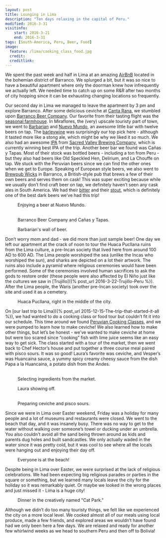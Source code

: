 ```yaml
---
layout: post
title: Lounging in Lima
description: "Ten days relaxing in the capital of Peru."
modified: 2016-3-31
visitinfo:
    start: 2016-3-21
    end: 2016-3-31
tags: [South-America, Peru, Beer, Food]
image:
  feature: /lima/cooking_class_food.jpg
  credit: 
  creditlink: 
---
```


We spent the past week and half in Lima at an amazing [AirBnB](https://www.airbnb.com/rooms/2241211) located in the bohemian district of Barranco. We splurged a bit, but it was so nice to have a beautiful apartment where only the doorman knew how infrequently we actually left. We needed time to catch up on some R&R after two months of city hopping since it can be exhausting changing locations so frequently.
    
Our second day in Lima we managed to leave the apartment by 3 pm and explore Barranco. After some delicious ceviche at [Canta Rana](https://www.facebook.com/Canta-Rana-224006512068/), we stumbled upon [Barranco Beer Company](https://www.facebook.com/BarrancoBeerCompany/). Our favorite from their tasting flight was the [seasonal farmhouse](https://untappd.com/user/veswill3/checkin/291180920). In Miraflores, the (very) upscale touristy part of town, we went to [Barbarian](http://www.barbarian.pe/) and [Nuevo Mundo](http://www.nuevomundocerveceria.com/), an awesome little bar with twelve beers on tap. The [barleywine](https://untappd.com/user/veswill3/checkin/291471365) was surprisingly our top pick here - although it tasted more like a stong ale, which might be why we liked it so much. We also had an awesome [IPA](https://untappd.com/user/veswill3/checkin/291455163) from [Sacred Valley Brewing Company](http://www.sacredvalleybrewingcompany.com/), which is currently winning best IPA of the trip. Another beer bar we found was Cañas y Tapas. Most of their stock was bottled beers - including a ton from Peru - but they also had beers like Old Speckled Hen, Delirium, and La Chouffe on tap. We stuck with the Peruvian beers since we can find the other ones when we get to Europe. Speaking of European style beers, we also went to [Brewpub Wicks](http://www.brewpubwicks.com/?lang=en) in Barranco, a British-style pub that brews a few of their own beers and serves them on cask! This was super exciting because while we usually don’t find craft beer on tap, we definitely haven’t seen any cask ales in South America. We had their [bitter](https://untappd.com/user/veswill3/checkin/293877981) and their [stout](https://untappd.com/user/veswill3/checkin/293920196), which is definitely one of the best dark beers we’ve had this trip!
<figure>
    <a href="/images/lima/nuevo_mundo.jpg"><img src="/images/lima/nuevo_mundo.jpg" alt=""></a>
    <figcaption>Enjoying a beer at Nuevo Mundo.</figcaption>
</figure>
<figure class="half">
    <a href="/images/lima/bbc.jpg"><img src="/images/lima/bbc.jpg" alt=""></a>
    <a href="/images/lima/canas_y_tapas.jpg"><img src="/images/lima/canas_y_tapas.jpg" alt=""></a>
    <figcaption>Barranco Beer Company and Cañas y Tapas.</figcaption>
</figure>
<figure>
    <a href="/images/lima/barbarian.jpg"><img src="/images/lima/barbarian.jpg" alt=""></a>
    <figcaption>Barbarian's wall of beer.</figcaption>
</figure>

Don’t worry mom and dad - we did more than just sample beer! One day we left our apartment at the crack of noon to tour the Huaca Pucllana ruins from the Lima culture, a pre-Incan society that lived here from around 100 AD to 600 AD. The Lima people worshiped the sea (unlike the Incas who worshiped the sun), and sharks are depicted on a lot their artwork. The ruins also include a pyramid where religious ceremonies would have been performed. Some of the ceremonies involved human sacrifices to ask the gods to restore order (these people were also affected by El Niño just like the cultures we saw in [Trujillo]({% post_url 2016-3-22-Trujillo-Peru %}). After the Lima people, the Waris (another pre-Incan society) took over the site and used it as a cemetery.
<figure>
    <a href="/images/lima/huaca_pucllana.jpg"><img src="/images/lima/huaca_pucllana.jpg" alt=""></a>
    <figcaption>Huaca Pucllana, right in the middle of the city.</figcaption>
</figure>

On [our last trip to Lima]({% post_url 2015-12-15-The-trip-that-started-it-all %}), we had wanted to do a cooking class or food tour but couldn’t fit it into our schedule. This time around we found [Peruvian Cooking Classes](http://peruviancookingclasses.com/), and we were pumped to learn how to make ceviche! We also learned how to make other things, but let’s be honest - we’ve wanted to make ceviche at home but were too scared since “cooking” fish with lime juice seems like an easy way to get sick. The class started with a tour of the market, then we went back to Chef Hector’s house and put together a three course meal paired with pisco sours. It was so good! Laura’s favorite was ceviche, and Vesper’s was Huancai­na sauce, a yummy spicy creamy cheesy sauce from the dish Papa a la Huancaina, a potato dish from the Andes.
<figure class="half">
    <a href="/images/lima/fish.jpg"><img src="/images/lima/fish.jpg" alt=""></a>
    <a href="/images/lima/tamales.jpg"><img src="/images/lima/tamales.jpg" alt=""></a>
    <figcaption>Selecting ingredients from the market.</figcaption>
</figure>
<figure>
    <a href="/images/lima/laura_with_food.jpg"><img src="/images/lima/laura_with_food.jpg" alt=""></a>
    <figcaption>Laura showing off.</figcaption>
</figure>
<figure class="half">
    <a href="/images/lima/making_ceviche.jpg"><img src="/images/lima/making_ceviche.jpg" alt=""></a>
    <a href="/images/lima/making_pisco_sour.jpg"><img src="/images/lima/making_pisco_sour.jpg" alt=""></a>
    <figcaption>Preparing ceviche and pisco sours.</figcaption>
</figure>

Since we were in Lima over Easter weekend, Friday was a holiday for many people and a lot of museums and restaurants were closed. We went to the beach that day, and it was insanely busy. There was no way to get to the water without walking over someone’s towel or ducking under an umbrella. You also couldn't avoid all the sand being thrown around as kids and parents dug holes and built sandcastles. We only actually waded in the water since it was pretty cold, but it was cool to see where all the locals were hanging out and enjoying their day off. 
<figure>
    <a href="/images/lima/beach.jpg"><img src="/images/lima/beach.jpg" alt=""></a>
    <figcaption>Everyone is at the beach!</figcaption>
</figure>

Despite being in Lima over Easter, we were surprised at the lack of religious celebrations. We had been expecting big religious parades or parties in the square or something, but we learned many locals leave the city for the holiday so it was remarkably quiet. Or maybe we looked in the wrong places and just missed it - Lima is a huge city!
<figure>
    <a href="/images/lima/cat_park.jpg"><img src="/images/lima/cat_park.jpg" alt=""></a>
    <figcaption>Dinner in the creatively named "Cat Park."</figcaption>
</figure>

Although we didn’t do too many touristy things, we felt like we experienced the city on a more local level. We cooked almost all of our meals using local produce, made a few friends, and explored areas we wouldn’t have found had we only been here a few days. We are relaxed and ready for another few whirlwind weeks as we head to southern Peru and then off to Bolivia!
